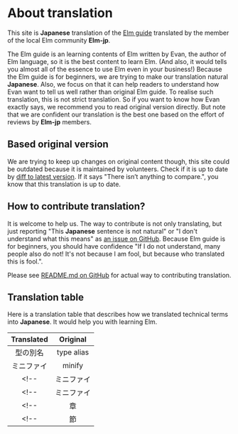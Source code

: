# About translation

This site is __Japanese__ translation of the [Elm guide](https://guide.elm-lang.org/) translated by the member of the local Elm community __Elm-jp__.

The Elm guide is an learning contents of Elm written by Evan, the author of Elm language, so it is the best content to learn Elm.
(And also, it would tells you almost all of the essence to use Elm even in your business!)
Because the Elm guide is for beginners, we are trying to make our translation natural __Japanese__.
Also, we focus on that it can help readers to understand how Evan want to tell us well rather than original Elm guide.
To realise such translation, this is not strict translation.
So if you want to know how Evan exactly says, we recommend you to read original version directly.
But note that we are confident our translation is the best one based on the effort of reviews by __Elm-jp__ members.

## Based original version

<!-- !!!!NOTES FOR TRANSLATERS!!!!
    Update diff link when merging original changes.
-->
We are trying to keep up changes on original content though, this site could be outdated because it is maintained by volunteers.
Check if it is up to date by [diff to latest version](https://github.com/evancz/guide.elm-lang.org/compare/bbc2192b87b50fdb62f014cf16f24d00682afff9...master).
If it says "There isn’t anything to compare.", you know that this translation is up to date.

## How to contribute translation?

It is welcome to help us.
The way to contribute is not only translating, but just reporting "This __Japanese__ sentence is not natural" or "I don't understand what this means" as [an issue on GitHub](https://github.com/elm-jp/guide/issues).
Because Elm guide is for beginners, you should have confidence "If I do not understand, many people also do not! It's not because I am fool, but because who translated this is fool.".

Please see [README.md on GitHub](https://github.com/elm-jp/guide/#readme) for actual way to contributing translation.

## Translation table

Here is a translation table that describes how we translated technical terms into __Japanese__.
It would help you with learning Elm.

<!-- !!!!NOTES FOR TRANSLATORS!!!!

If a sentence contains terms appears in the translation table, the `pretranslate` command puts a note about how to translate the term.

This is done by just matching terms in translation table with ignoring cases.
To utilize this simple algorithm to check terms, you should put a term into translation table in a singular form.
E.g., "type alias" matches to "Type aliases", but "type aliases" does not match to "type alias". So you should register "type alias" rather than "type aliases".

Also, for terms conjugating irregularly, it is recommended to put conjugated forms as comments.
The `pretranslate` command do checkes comment lines, but the line does not appears on translated site.

In the example bellow, we commented out the translation of "chapter" and "section".
It is because their translation varies among translators, but readers do not much interested in the term itself.
-->

<!-- | <Translated> | <Original> | DO NOT REMOVE OR CHANGE THIS LINE -->
| Translated        | Original        |
|:-----------------:|:---------------:|
| 型の別名          | type alias      |
| ミニファイ        | minify          |
<!-- | ミニファイ        | minifies          | -->
<!-- | ミニファイ        | minified          | -->
<!-- | 章 | chapter | -->
<!-- | 節 | section | -->
